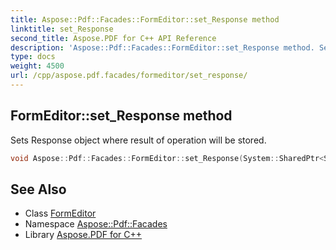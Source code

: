 ```yaml
---
title: Aspose::Pdf::Facades::FormEditor::set_Response method
linktitle: set_Response
second_title: Aspose.PDF for C++ API Reference
description: 'Aspose::Pdf::Facades::FormEditor::set_Response method. Sets Response object where result of operation will be stored in C++.'
type: docs
weight: 4500
url: /cpp/aspose.pdf.facades/formeditor/set_response/
---
```

## FormEditor::set_Response method


Sets Response object where result of operation will be stored.

```cpp
void Aspose::Pdf::Facades::FormEditor::set_Response(System::SharedPtr<System::Web::HttpResponse> value)
```

## See Also

* Class [FormEditor](../)
* Namespace [Aspose::Pdf::Facades](../../)
* Library [Aspose.PDF for C++](../../../)
